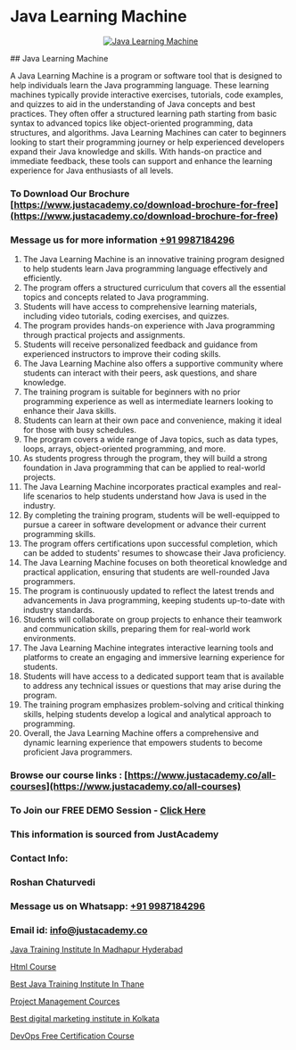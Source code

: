 # Java Learning Machine

<p align="center">
  <a href="https://justacademy.co/course-detail/machine-learning">
    <img src="https://justacademy.co/storage2/course_image/1709713428_course_image.webp" alt="Java Learning Machine">
  </a>
</p>
## Java Learning Machine

A Java Learning Machine is a program or software tool that is designed to help individuals learn the Java programming language. These learning machines typically provide interactive exercises, tutorials, code examples, and quizzes to aid in the understanding of Java concepts and best practices. They often offer a structured learning path starting from basic syntax to advanced topics like object-oriented programming, data structures, and algorithms. Java Learning Machines can cater to beginners looking to start their programming journey or help experienced developers expand their Java knowledge and skills. With hands-on practice and immediate feedback, these tools can support and enhance the learning experience for Java enthusiasts of all levels.
### To Download Our Brochure [https://www.justacademy.co/download-brochure-for-free](https://www.justacademy.co/download-brochure-for-free)
### Message us for more information [+91 9987184296](https://api.whatsapp.com/send?phone=919987184296)
1) The Java Learning Machine is an innovative training program designed to help students learn Java programming language effectively and efficiently.
2) The program offers a structured curriculum that covers all the essential topics and concepts related to Java programming.
3) Students will have access to comprehensive learning materials, including video tutorials, coding exercises, and quizzes.
4) The program provides hands-on experience with Java programming through practical projects and assignments.
5) Students will receive personalized feedback and guidance from experienced instructors to improve their coding skills.
6) The Java Learning Machine also offers a supportive community where students can interact with their peers, ask questions, and share knowledge.
7) The training program is suitable for beginners with no prior programming experience as well as intermediate learners looking to enhance their Java skills.
8) Students can learn at their own pace and convenience, making it ideal for those with busy schedules.
9) The program covers a wide range of Java topics, such as data types, loops, arrays, object-oriented programming, and more.
10) As students progress through the program, they will build a strong foundation in Java programming that can be applied to real-world projects.
11) The Java Learning Machine incorporates practical examples and real-life scenarios to help students understand how Java is used in the industry.
12) By completing the training program, students will be well-equipped to pursue a career in software development or advance their current programming skills.
13) The program offers certifications upon successful completion, which can be added to students' resumes to showcase their Java proficiency.
14) The Java Learning Machine focuses on both theoretical knowledge and practical application, ensuring that students are well-rounded Java programmers.
15) The program is continuously updated to reflect the latest trends and advancements in Java programming, keeping students up-to-date with industry standards.
16) Students will collaborate on group projects to enhance their teamwork and communication skills, preparing them for real-world work environments.
17) The Java Learning Machine integrates interactive learning tools and platforms to create an engaging and immersive learning experience for students.
18) Students will have access to a dedicated support team that is available to address any technical issues or questions that may arise during the program.
19) The training program emphasizes problem-solving and critical thinking skills, helping students develop a logical and analytical approach to programming.
20) Overall, the Java Learning Machine offers a comprehensive and dynamic learning experience that empowers students to become proficient Java programmers.

### Browse our course links : [https://www.justacademy.co/all-courses](https://www.justacademy.co/all-courses) 
### To Join our FREE DEMO Session - [Click Here](https://www.justacademy.co/register-for-course-demo)


### This information is sourced from JustAcademy
### Contact Info:
### Roshan Chaturvedi
### Message us on Whatsapp: [+91 9987184296](https://api.whatsapp.com/send?phone=919987184296)
### Email id: [info@justacademy.co](mailto:info@justacademy.co)
                
[Java Training Institute In Madhapur Hyderabad](https://www.linkedin.com/pulse/java-training-institute-madhapur-hyderabad-justacademy-london-pbcff?trackingId=PGNp90oQLOdJYqPj%2FnFMCA%3D%3D&lipi=urn%3Ali%3Apage%3Ad_flagship3_company_admin%3B8bhEAS%2F%2FQ963blIb%2F6qnpA%3D%3D)

[Html Course](https://www.linkedin.com/pulse/html-course-justacademy-thane-jubac?trackingId=PFTLotsQ8AB6nSq550F1Ow%3D%3D&lipi=urn%3Ali%3Apage%3Ad_flagship3_company_admin%3Bs5%2FTwm7dQuuyZG7uExGaaQ%3D%3D)

[Best Java Training Institute In Thane](https://medium.com/@ranepooja/best-java-training-institute-in-thane-a01bf60b91f8)

[Project Management Cources](https://medium.com/@justacademytraining/project-management-cources-27fe34d88726)

[Best digital marketing institute in Kolkata](https://justacademyin.github.io/justacademy/best-digital-marketing-institute-in-kolkata)

[DevOps Free Certification Course](https://justacademyin.github.io/justacademy/devops-free-certification-course)


